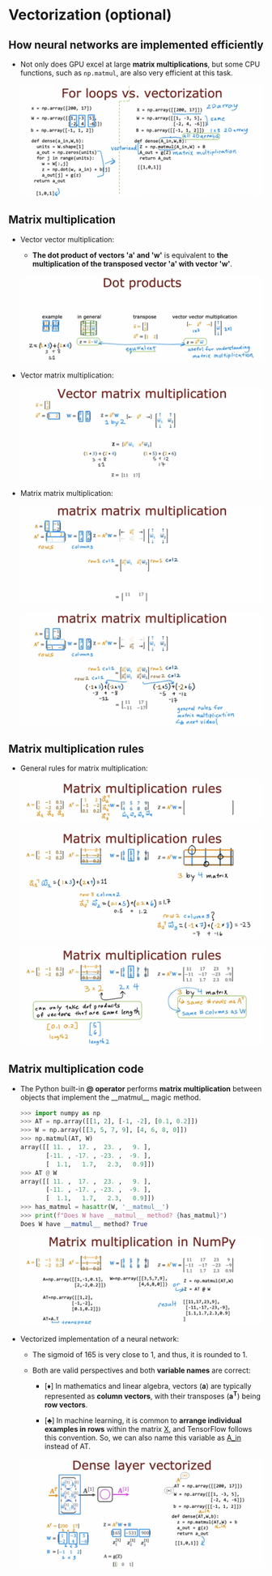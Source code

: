 # Vectorization (optional)

## How neural networks are implemented efficiently

- Not only does GPU excel at large **matrix multiplications**, but some CPU functions, such as `np.matmul`, are also very efficient at this task.

  ![alt text](resources/notes/01.png)

## Matrix multiplication

- Vector vector multiplication:

  - **The dot product of vectors 'a' and 'w'** is equivalent to **the multiplication of the transposed vector 'a' with vector 'w'**.

  ![alt text](resources/notes/02.png)

- Vector matrix multiplication:

  ![alt text](resources/notes/03.png)

- Matrix matrix multiplication:

  ![alt text](resources/notes/04.png)

  ![alt text](resources/notes/05.png)

## Matrix multiplication rules

- General rules for matrix multiplication:

  ![alt text](resources/notes/06.png)

  ![alt text](resources/notes/07.png)

  ![alt text](resources/notes/08.png)

## Matrix multiplication code

- The Python built-in **@ operator** performs **matrix multiplication** between objects that implement the \_\_matmul\_\_ magic method.

  ```python
  >>> import numpy as np
  >>> AT = np.array([[1, 2], [-1, -2], [0.1, 0.2]])
  >>> W = np.array([[3, 5, 7, 9], [4, 6, 8, 0]])
  >>> np.matmul(AT, W)
  array([[ 11. ,  17. ,  23. ,   9. ],
         [-11. , -17. , -23. ,  -9. ],
         [  1.1,   1.7,   2.3,   0.9]])
  >>> AT @ W
  array([[ 11. ,  17. ,  23. ,   9. ],
         [-11. , -17. , -23. ,  -9. ],
         [  1.1,   1.7,   2.3,   0.9]])
  >>> has_matmul = hasattr(W, '__matmul__')
  >>> print(f"Does W have __matmul__ method? {has_matmul}")
  Does W have __matmul__ method? True
  ```

  ![alt text](resources/notes/09.png)

- Vectorized implementation of a neural network:

  - The sigmoid of 165 is very close to 1, and thus, it is rounded to 1.

  - Both are valid perspectives and both **variable names** are correct:

    - [&diams;] In mathematics and linear algebra, vectors (**a**) are typically represented as **column vectors**, with their transposes (**a<sup>T</sup>**) being **row vectors**.

    - [&clubs;] In machine learning, it is common to **arrange individual examples in rows** within the matrix [X](https://github.com/shisotem/stanford-andrew-ng-ml-dl/blob/main/s1_machine_learning_specialization/c2_advanced_learning_algorithms/w1_neural_networks/05_tensorflow_implementation/resources/notes/13.png), and TensorFlow follows this convention. So, we can also name this variable as [A_in](https://github.com/shisotem/stanford-andrew-ng-ml-dl/blob/main/s1_machine_learning_specialization/c2_advanced_learning_algorithms/w1_neural_networks/10_vectorization_optional/resources/notes/01.png) instead of AT.

  ![alt text](resources/notes/10.png)

